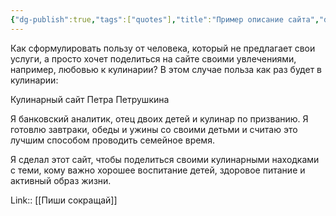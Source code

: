 ```yaml
---
{"dg-publish":true,"tags":["quotes"],"title":"Пример описание сайта","date":"2021-10-24T23:21:00+03:00","modified_at":"2022-07-24T14:58:59+03:00","permalink":"/quotes/202110242321/","dgHomeLink":false,"dgPassFrontmatter":true}
---
```




Как сформулировать пользу от человека, который не предлагает свои услуги, а просто хочет поделиться на сайте своими увлечениями, например, любовью к кулинарии? В этом случае польза как раз будет в кулинарии:

Кулинарный сайт Петра Петрушкина

Я банковский аналитик, отец двоих детей и кулинар по призванию. Я готовлю завтраки, обеды и ужины со своими детьми и считаю это лучшим способом проводить семейное время.

Я сделал этот сайт, чтобы поделиться своими кулинарными находками с теми, кому важно хорошее воспитание детей, здоровое питание и активный образ жизни.

Link:: [[Пиши сокращай]]
